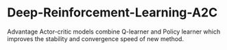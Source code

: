 # Deep-Reinforcement-Learning-A2C

Advantage Actor-critic models combine Q-learner and Policy learner which improves the stability and convergence speed of new method.
